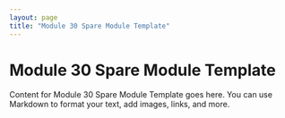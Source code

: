 ```yaml
---
layout: page
title: "Module 30 Spare Module Template"
---
```


# Module 30 Spare Module Template

Content for Module 30 Spare Module Template goes here. You can use Markdown to format your text, add images, links, and more.

